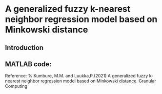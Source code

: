 # A generalized fuzzy k-nearest neighbor regression model based on Minkowski distance

## Introduction



## MATLAB code: 

Reference:
    % Kumbure, M.M. and Luukka,P.(2021) A generalized fuzzy k-nearest neighbor regression model based on Minkowski distance. Granular Computing
